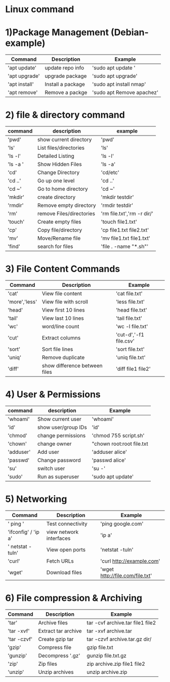 # Linux command
# 1)Package Management (Debian-example)
| Command | Description | Example |
|---------|-------------|---------|
| 'apt update'| update repo  info | 'sudo apt update ' |
| 'apt upgrade' | upgrade package | 'sudo apt upgrade' |
| 'apt install' | Install a package | 'sudo apt install nmap'|
| 'apt remove' | Remove a packge | 'sudo apt Remove apachez'|

# 2) file & directory command
| command | description | example |
|---------|-------------|---------|
| 'pwd' | show current directory | 'pwd'|
| 'ls' | List files/directories | 'ls' |
| 'ls -l' | Detailed Listing | 'ls -l' |
| 'ls -a ' | Show Hidden Files | 'ls -a' |
| 'cd' | Change Directory | 'cd/etc'|
| 'cd ..' | Go up one level | 'cd ..' |
| 'cd ~' | Go to home directory | 'cd ~'|
| 'mkdir' | create directory | 'mkdir testdir' |
| 'rmdir' | Remove empty directory | 'rmdir testdir' |
| 'rm' | remove Files/directories | 'rm file.txt','rm -r dir/'|
| 'touch' | Create empty files | 'touch file1.txt' |
| 'cp' | Copy file/directory | 'cp file1.txt file2.txt' |
| 'mv' | Move/Rename file | 'mv file1.txt file1.txt' |
| 'find' | search for files | 'file . -name "*.sh"'|

# 3) File Content Commands
| Command    | Description  | Example |
|-----------|---------------|---------|
| 'cat'     | View file content | 'cat file.txt' |
| 'more','less' | View file with scroll | 'less file.txt' |
| 'head' | View first 10 lines    | 'head file.txt' |
| 'tail' | View last 10 lines   | 'tail file.txt' |
| 'wc' | word/line count | 'wc -l file.txt' |
| 'cut' | Extract columns | 'cut-d','-f1 file.csv' |
| 'sort' | Sort file lines | 'sort file.txt' |
| 'uniq' | Remove duplicate | 'uniq file.txt' |
| 'diff' | show difference between files | 'diff file1 file2' |

# 4) User & Permissions
| command | description | Example |
|-------------------|---------------------|--------------|
| 'whoami' | Show current user | 'whoami' |
| 'id' | show user/group IDs | 'id' |
| 'chmod' | change permissions | 'chmod 755 script.sh' |
| 'chown' | change owner | "chown root:root file.txt |
| 'adduser' | Add user | 'adduser alice' |
| 'passwd' | Change password | 'passwd alice' |
| 'su' | switch user | 'su -' |
| 'sudo' | Run as superuser | 'sudo apt update' |


# 5) Networking 
| Command             | Description             | Example                         |
|---------------------|-------------------------|---------------------------------|
| ' ping '            | Test connectivity       | 'ping google.com'               |
| 'ifconfig' / 'ip a' | view network interfaces | 'ip a'                          |
| ' netstat -tuln'    | View open ports         | 'netstat -tuln'                 |
| 'curl'              | Fetch URLs              | 'curl http://example.com'       |
| 'wget'              | Download files          | 'wget http://file.com/file.txt' |

# 6) File compression & Archiving
| Command     | Description         | Example                          |
|-------------|---------------------|----------------------------------|
| 'tar'       | Archive files       | tar -cvf archive.tar file1 file2 |
| 'tar -xvf'  | Extract tar archive | tar -xvf archive.tar             |
| 'tar -czvf' | Create gzip tar     | tar -czvf archive.tar.gz dir/    |
| 'gzip'      | Compress file       | gzip file.txt                    |
| 'gunzip'    | Decompress '.gz'    | gunzip file.txt.gz               |
| 'zip'       | Zip files           | zip archive.zip file1 file2      |
| 'unzip'     | Unzip archives      | unzip archive.zip                |
